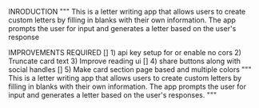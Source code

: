 INRODUCTION
""" This is a letter writing app that allows users to create custom letters by filling in blanks with their own information. The app prompts the user for input and generates a letter based on the user's response

IMPROVEMENTS REQUIRED
[] 1) api key setup for or enable no cors
 2) Truncate card text
 3) Improve reading ui
[] 4) share buttons along with social handles
[] 5) Make card section page based and multiple colors
""" This is a letter writing app that allows users to create custom letters by filling in blanks with their own information. The app prompts the user for input and generates a letter based on the user's responses. """
